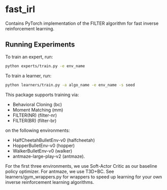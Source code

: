 # fast_irl

Contains PyTorch implementation of the FILTER algorithm for fast inverse reinforcement learning.

## Running Experiments
To train an expert, run:
```bash
python experts/train.py -e env_name
```

To train a learner, run:
```bash
python learners/train.py -a algo_name -e env_name -s seed
```

This package supports training via:
- Behavioral Cloning (bc)
- Moment Matching (mm)
- FILTER(NR) (filter-nr)
- FILTER(BR) (filter-br)

on the following environments:
- HalfCheetahBulletEnv-v0 (halfcheetah)
- HopperBulletEnv-v0 (hopper)
- WalkerBulletEnv-v0 (walker)
- antmaze-large-play-v2 (antmaze).

For the first three environments, we use Soft-Actor Critic as our baseline policy optimizer. For antmaze, we use T3D+BC. See learners/gym_wrappers.py for wrappers to speed up learning for your own inverse reinforcement learning algorithms.
